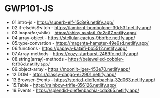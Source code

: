# GWP101-JS
* 01.intro-js - https://superb-elf-15c8e9.netlify.app/
* 02.if-elseVsSwitch - https://lambent-bombolone-30c53f.netlify.app/
* 03.loops(for,while) - https://shiny-axolotl-9e2e67.netlify.app/
* 04.array-object - https://stellular-cactus-9bbfbe.netlify.app/
* 05.type-convertion - https://magenta-hamster-49e9ad.netlify.app/
* 06.functions - https://papaya-kataifi-bb5512.netlify.app/
* 07.Array-methods - https://cozy-starburst-2469fc.netlify.app/
* 08.string(array)-methods - https://bejewelled-cobbler-fcf06d.netlify.app/
* 09.object-array - https://moonlit-liger-453e70.netlify.app/
* 12.DOM - https://classy-dango-e52901.netlify.app/
* 13.Browser-Events - https://storied-dieffenbachia-32d063.netlify.app/
* 15.Table - https://rainbow-trifle-056126.netlify.app/
* 19.Events - https://splendid-dieffenbachia-cda365.netlify.app/
